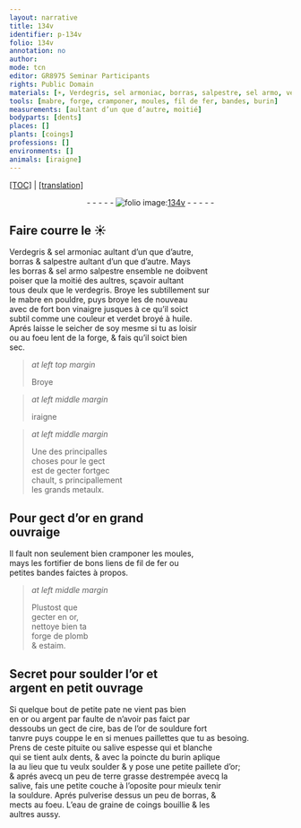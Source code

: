 ```yaml
---
layout: narrative
title: 134v
identifier: p-134v
folio: 134v
annotation: no
author:
mode: tcn
editor: GR8975 Seminar Participants
rights: Public Domain
materials: [☀, Verdegris, sel armoniac, borras, salpestre, sel armo, verdegris, mabre, vinaigre, verdet, huile, metaulx, or, fil de fer, plomb, estaim, soulder, argent, cire, souldure, pituite, salive espesse qui et blanche qui se tient aulx dents, terre grasse, salive, eau de graine de coings bouillie]
tools: [mabre, forge, cramponer, moules, fil de fer, bandes, burin]
measurements: [aultant d’un que d’autre, moitié]
bodyparts: [dents]
places: []
plants: [coings]
professions: []
environments: []
animals: [iraigne]
---
```


<p><a href="{{ site.baseurl }}/normalized/">[TOC]</a> | <a href="{{ site.baseurl }}/texts/p-134v_tl/" target="_blank">[translation]</a></p><div class="folio" align="center">- - - - - <a href="http://gallica.bnf.fr/ark:/12148/btv1b10500001g/f274.image" target="_blank"><img src="https://cu-mkp.github.io/2017-workshop-edition/assets/photo-icon.png" alt="folio image: " style="display:inline-block; margin-bottom:-3px;"/>134v</a> - - - - - </div>  
  

## Faire courre le <span class="m">☀</span>

 
 <span class="m">Verdegris</span> & <span class="m">sel armoniac</span> <span class="ms">aultant d’un que d’autre</span>,<br/> <span class="m">borras</span> & <span class="m">salpestre</span> <span class="ms">aultant d’un que d’autre</span>. Mays<br/> le<span class="del">s</span> <span class="m">borras</span> & <span class="del"><span class="m">sel armo</span></span> <span class="m">salpestre</span> ensemble ne doibvent<br/> poiser que la <span class="ms">moitié</span> des aultres, sçavoir aultant<br/> tous deulx que le <span class="m">verdegris</span>. Broye les subtillem<span class="exp">ent</span> sur<br/> le <span class="tl"><span class="m">mabre</span></span> en pouldre, puys broye les de nouveau<br/> avec de fort bon <span class="m">vinaigre</span> jusques à ce qu’il soict<br/> subtil comme une couleur et <span class="m">verdet</span> broyé à <span class="m">huile</span>.<br/> Aprés laisse le seicher de soy mesme si tu as loisir<br/> ou au foeu <span class="del">lent</span> de la <span class="tl">forge</span>, & fais qu’il soict bien<br/> sec.
 
> *at left top margin*
> 
> 
>   Broye
 
> *at left middle margin*
> 
> 
>   <span class="del"><span class="al">iraigne</span></span> 
 
> *at left middle margin*
> 
> 
>   Un<span class="add">e</span> des principalles<br/> choses pour le gect<br/> est de gecter fort<span class="del">gec</span><br/> chault, <span class="del">s</span> principallem<span class="exp">ent</span><br/> les grands <span class="m">metaulx</span>.
 
 
  

##  Pour gect d’<span class="m">or</span> en grand<br/> ouvraige

 
 Il fault non seulement bien <span class="tl">cramponer</span> les <span class="tl">moules</span>,<br/> mays les fortifier de bons liens de <span class="tl"><span class="m">fil de fer</span></span> ou<br/> petites <span class="tl">bandes</span> faictes à propos.
 
> *at left middle margin*
> 
> 
>   Plustost que<br/> gecter en <span class="m">or</span>,<br/> nettoye bien ta<br/> <span class="tl">forge</span> de <span class="m">plomb</span><br/> & <span class="m">estaim</span>.
 
 
  

##  Secret pour <span class="m">soulder</span> l’<span class="m">or</span> et<br/> <span class="m">argent</span> en petit ouvrage

 
 Si quelque bout de petite pate ne vient pas bien<br/> en <span class="m">or</span> ou <span class="m">argent</span> par faulte de n’avoir pas faict par<br/> dessoubs un gect de <span class="m">cire</span>, bas de l’<span class="m">or</span> de <span class="m">souldure</span> fort<br/> tanvre puys couppe le en si menues paillettes que tu as besoing.<br/> Prens de ceste <span class="m">pituite</span> ou <span class="m">salive espesse <span class="del">qui</span> et blanche<br/> qui se tient aulx <span class="bp">dents</span></span>, & avec la poincte du <span class="tl">burin</span> aplique<br/> la au lieu que tu veulx <span class="m">soulder</span> & y pose une petite paillete d’<span class="m">or</span>;<br/> & aprés avecq un peu de <span class="m">terre grasse</span> destrempée avecq la<br/> <span class="m">salive</span>, fais une petite couche à l’oposite pour mieulx tenir<br/> la <span class="m">souldure</span>. Aprés pulverise dessus un peu de <span class="m">borras</span>, &<br/> mects au foeu. L’<span class="m">eau de graine de <span class="pa">coings</span> bouillie</span> & les<br/> aultres aussy.
 
